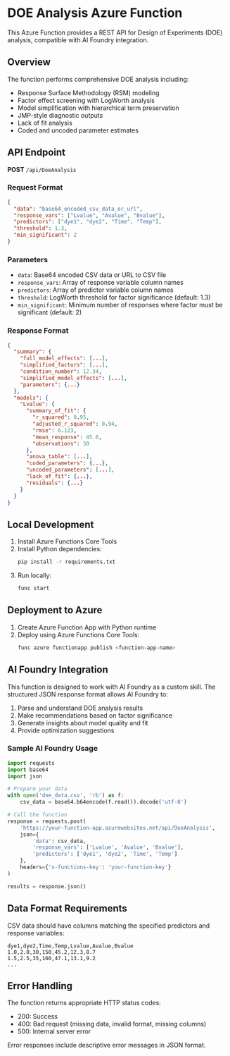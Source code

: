 # DOE Analysis Azure Function

This Azure Function provides a REST API for Design of Experiments (DOE) analysis, compatible with AI Foundry integration.

## Overview

The function performs comprehensive DOE analysis including:
- Response Surface Methodology (RSM) modeling
- Factor effect screening with LogWorth analysis
- Model simplification with hierarchical term preservation
- JMP-style diagnostic outputs
- Lack of fit analysis
- Coded and uncoded parameter estimates

## API Endpoint

**POST** `/api/DoeAnalysis`

### Request Format

```json
{
  "data": "base64_encoded_csv_data_or_url",
  "response_vars": ["Lvalue", "Avalue", "Bvalue"],
  "predictors": ["dye1", "dye2", "Time", "Temp"],
  "threshold": 1.3,
  "min_significant": 2
}
```

### Parameters

- `data`: Base64 encoded CSV data or URL to CSV file
- `response_vars`: Array of response variable column names
- `predictors`: Array of predictor variable column names  
- `threshold`: LogWorth threshold for factor significance (default: 1.3)
- `min_significant`: Minimum number of responses where factor must be significant (default: 2)

### Response Format

```json
{
  "summary": {
    "full_model_effects": [...],
    "simplified_factors": [...],
    "condition_number": 12.34,
    "simplified_model_effects": [...],
    "parameters": {...}
  },
  "models": {
    "Lvalue": {
      "summary_of_fit": {
        "r_squared": 0.95,
        "adjusted_r_squared": 0.94,
        "rmse": 0.123,
        "mean_response": 45.6,
        "observations": 30
      },
      "anova_table": [...],
      "coded_parameters": {...},
      "uncoded_parameters": [...],
      "lack_of_fit": {...},
      "residuals": {...}
    }
  }
}
```

## Local Development

1. Install Azure Functions Core Tools
2. Install Python dependencies:
   ```bash
   pip install -r requirements.txt
   ```
3. Run locally:
   ```bash
   func start
   ```

## Deployment to Azure

1. Create Azure Function App with Python runtime
2. Deploy using Azure Functions Core Tools:
   ```bash
   func azure functionapp publish <function-app-name>
   ```

## AI Foundry Integration

This function is designed to work with AI Foundry as a custom skill. The structured JSON response format allows AI Foundry to:

1. Parse and understand DOE analysis results
2. Make recommendations based on factor significance
3. Generate insights about model quality and fit
4. Provide optimization suggestions

### Sample AI Foundry Usage

```python
import requests
import base64
import json

# Prepare your data
with open('doe_data.csv', 'rb') as f:
    csv_data = base64.b64encode(f.read()).decode('utf-8')

# Call the function
response = requests.post(
    'https://your-function-app.azurewebsites.net/api/DoeAnalysis',
    json={
        'data': csv_data,
        'response_vars': ['Lvalue', 'Avalue', 'Bvalue'],
        'predictors': ['dye1', 'dye2', 'Time', 'Temp']
    },
    headers={'x-functions-key': 'your-function-key'}
)

results = response.json()
```

## Data Format Requirements

CSV data should have columns matching the specified predictors and response variables:

```csv
dye1,dye2,Time,Temp,Lvalue,Avalue,Bvalue
1.0,2.0,30,150,45.2,12.3,8.7
1.5,2.5,35,160,47.1,13.1,9.2
...
```

## Error Handling

The function returns appropriate HTTP status codes:
- 200: Success
- 400: Bad request (missing data, invalid format, missing columns)
- 500: Internal server error

Error responses include descriptive error messages in JSON format.
